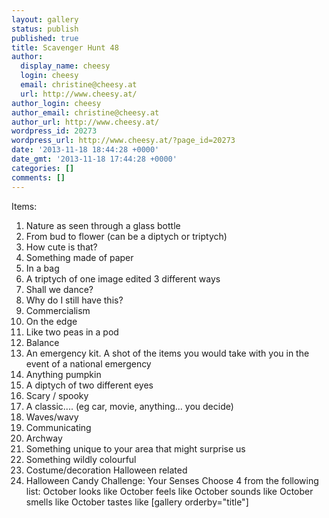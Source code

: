 ```yaml
---
layout: gallery
status: publish
published: true
title: Scavenger Hunt 48
author:
  display_name: cheesy
  login: cheesy
  email: christine@cheesy.at
  url: http://www.cheesy.at/
author_login: cheesy
author_email: christine@cheesy.at
author_url: http://www.cheesy.at/
wordpress_id: 20273
wordpress_url: http://www.cheesy.at/?page_id=20273
date: '2013-11-18 18:44:28 +0000'
date_gmt: '2013-11-18 17:44:28 +0000'
categories: []
comments: []
---
```

Items:
1. Nature as seen through a glass bottle
2. From bud to flower (can be a diptych or triptych)
3. How cute is that?
4. Something made of paper
5. In a bag
6. A triptych of one image edited 3 different ways
7. Shall we dance?
8. Why do I still have this?
9. Commercialism
10. On the edge
11. Like two peas in a pod
12. Balance
13. An emergency kit. A shot of the items you would take with you in the event of a national emergency
14. Anything pumpkin
15. A diptych of two different eyes
16. Scary / spooky
17. A classic.... (eg car, movie, anything... you decide)
18. Waves/wavy
19. Communicating
20. Archway
21. Something unique to your area that might surprise us
22. Something wildly colourful
23. Costume/decoration Halloween related
24. Halloween Candy
Challenge: Your Senses
Choose 4 from the following list:
October looks like
October feels like
October sounds like
October smells like
October tastes like
[gallery orderby="title"]
